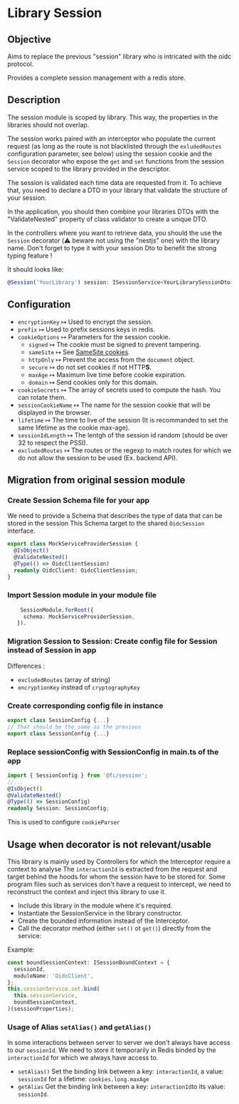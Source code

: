 # Library Session

## Objective

Aims to replace the previous "session" library who is intricated with the oidc protocol.

Provides a complete session management with a redis store.

## Description

The session module is scoped by library. This way, the properties in the libraries should not overlap.

The session works paired with an interceptor who populate the current request (as long as the route is not blacklisted through the `exludedRoutes` configuration parameter, see below) using the session cookie and the `Session` decorator who expose the `get` and `set` functions from the session service scoped to the library provided in the descriptor.

The session is validated each time data are requested from it. To achieve that, you need to declare a DTO in your library that validate the structure of your session.

In the application, you should then combine your libraries DTOs with the "ValidateNested" property of class validator to create a unique DTO.

In the controllers where you want to retrieve data, you should the use the `Session` decorator (⚠️ beware not using the "nestjs" one) with the library name. Don't forget to type it with your session Dto to benefit the strong typing feature !

It should looks like:

```typescript
@Session('YourLibrary') session: ISessionService<YourLibrarySessionDto>
```

## Configuration

- `encryptionKey` ↦ Used to encrypt the session.
- `prefix` ↦ Used to prefix sessions keys in redis.
- `cookieOptions` ↦ Parameters for the session cookie.
  - `signed` ↦ The cookie must be signed to prevent tampering.
  - `sameSite` ↦ See [SameSite cookies](https://developer.mozilla.org/en-US/docs/Web/HTTP/Headers/Set-Cookie/SameSite).
  - `httpOnly` ↦ Prevent the access from the `document` object.
  - `secure` ↦ do not set cookies if not HTTP**S**.
  - `maxAge` ↦ Maximum live time before cookie expiration.
  - `domain` ↦ Send cookies only for this domain.
- `cookieSecrets` ↦ The array of secrets used to compute the hash. You can rotate them.
- `sessionCookieName` ↦ The name for the session cookie that will be displayed in the browser.
- `lifetime` ↦ The time to live of the session (It is recommanded to set the same lifetime as the cookie max-age).
- `sessionIdLength` ↦ The lentgh of the session id random (should be over 32 to respect the PSSI).
- `excludedRoutes` ↦ The routes or the regexp to match routes for which we do not allow the session to be used (Ex. backend API).

## Migration from original session module

### Create Session Schema file for your app

We need to provide a Schema that describes the type of data that can be stored in the session
This Schema target to the shared `OidcSession` interface.

```typescript
export class MockServiceProviderSession {
  @IsObject()
  @ValidateNested()
  @Type(() => OidcClientSession)
  readonly OidcClient: OidcClientSession;
}
```

### Import Session module in your module file

```typescript
    SessionModule.forRoot({
     schema: MockServiceProviderSession,
   }),
```

### Migration Session to Session: Create config file for Session instead of Session in app

Differences :

- `excludedRoutes` (array of string)
- `encryptionKey` instead of `cryptographyKey`

### Create corresponding config file in instance

```typescript
export class SessionConfig {...}
// That should be the same as the previous
export class SessionConfig {...}
```

### Replace sessionConfig with SessionConfig in main.ts of the app

```typescript
import { SessionConfig } from '@fc/session';
//...
@IsObject()
@ValidateNested()
@Type(() => SessionConfig)
readonly Session: SessionConfig;
```

This is used to configure `cookieParser`

## Usage when decorator is not relevant/usable

This librairy is mainly used by Controllers for which the Interceptor require a context to analyse
The `interactionId` is extracted from the request and target behind the hoods for whom the session have to be stored for.
Some program files such as services don't have a request to intercept, we need to reconstruct the context and inject this library to use it.

- Include this library in the module where it's required.
- Instantiate the SessionService in the library constructor.
- Create the bounded information instead of the Interceptor.
- Call the decorator method (either `set()` ot `get()`) directly from the service:

Example:

```typescript
const boundSessionContext: ISessionBoundContext = {
  sessionId,
  moduleName: 'OidcClient',
};
this.sessionService.set.bind(
  this.sessionService,
  boundSessionContext,
)(sessionProperties);
```

### Usage of Alias `setAlias()` and `getAlias()`

In some interactions between server to server we don't always have access to our `sessionId`.
We need to store it temporarily in Redis binded by the `interactionId` for which we always have access to.

- `setAlias()` Set the binding link between a key: `interactionId`, a value: `sessionId` for a lifetime: `cookies.long.maxAge`
- `getAlias` Get the binding link between a key: `interactionId`to its value: `sessionId`.
